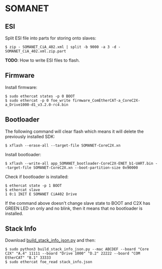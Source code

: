 # SOMANET

## ESI

Split ESI file into parts for storing onto slaves:

    $ zip - SOMANET_CiA_402.xml | split -b 9000 -a 3 -d - SOMANET_CiA_402.xml.zip.part

**TODO**: How to write ESI files to flash.

## Firmware

Install firmware:

    $ sudo ethercat states -p 0 BOOT
    $ sudo ethercat -p 0 foe_write firmware_ComEtherCAT-a_CoreC2X-a_Drive1000-d1_v3.2.0-rc4.bin

## Bootloader

The following command will clear flash which means it will delete the previously installed SDK:

    $ xflash --erase-all --target-file SOMANET-CoreC2X.xn

Install bootloader:

    $ xflash --write-all app_SOMANET_bootloader-CoreC2X-ENET_b1-UART.bin --target-file SOMANET-CoreC2X.xn --boot-partition-size 0x90000

Check if bootloader is installed:

    $ ethercat state -p 1 BOOT
    $ ethercat slave
    1 0:1 INIT E SOMANET CiA402 Drive

If the command above doesn't change slave state to BOOT and C2X has GREEN LED on only and no blink, then it means that no bootloader is installed.

## Stack Info

Download [build_stack_info_json.py] and then:

    $ sudo python3 build_stack_info_json.py --mac ABCDEF --board "Core C2X" "A.4" 11111 --board "Drive 1000" "D.2" 22222 --board "COM EtherCAT" "B.1" 33333
    $ sudo ethercat foe_read stack_info.json
    
[build_stack_info_json.py]: https://github.com/synapticon/sw_somanet-firmware/blob/develop/tools/build_stack_info_json.py
